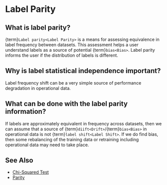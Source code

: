 # Label Parity

## What is label parity?

{term}`Label parity<Label Parity>` is a means for assessing equivalence in
label frequency between datasets. This assessment helps a user understand
labels as a source of potential {term}`bias<Bias>`. Label parity informs the
user if the distribution of labels is different.

## Why is label statistical independence important?

Label frequency shift can be a very simple source of performance degradation in
operational data.

## What can be done with the label parity information?

If labels are approximately equivalent in frequency across datasets, then we
can assume that a source of {term}`diift<Drift>`/{term}`bias<Bias>` in
operational data is not {term}`label shift<Label Shift>`. If we do find bias,
then some rebalancing of the training data or retraining including operational
data may need to take place.

## See Also

- [Chi-Squared Test](https://en.wikipedia.org/wiki/Chi-squared_test)
- [Parity](Parity.md)
